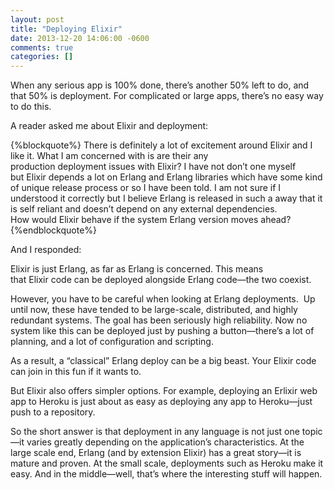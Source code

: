```yaml
---
layout: post
title: "Deploying Elixir"
date: 2013-12-20 14:06:00 -0600
comments: true
categories: []
---
```


When any serious app is 100% done, there’s another 50% left to do, and
that 50% is deployment. For complicated or large apps, there’s no easy
way to do this.

A reader asked me about Elixir and deployment:

{%blockquote%}
There is definitely a lot of excitement around Elixir and I like
it. What I am concerned with is are their any
production deployment issues with Elixir? I have not don’t one myself
but Elixir depends a lot on Erlang and Erlang libraries which have
some kind of unique release process or so I have been told. I am not
sure if I understood it correctly but I believe Erlang is released in
such a away that it is self reliant and doesn’t depend on any external
dependencies. How would Elixir behave if the system Erlang version
moves ahead?
{%endblockquote%}

And I responded:

Elixir is just Erlang, as far as Erlang is concerned. This means
that Elixir code can be deployed alongside Erlang code—the two
coexist.

However, you have to be careful when looking at
Erlang deployments.  Up until now, these have tended to be
large-scale, distributed, and highly redundant systems. The goal has
been seriously high reliability. Now no system like this can be
deployed just by pushing a button—there’s a lot of planning, and a lot
of configuration and scripting.

As a result, a “classical” Erlang deploy can be a big
beast. Your Elixir code can join in this fun if it wants to.

But Elixir also offers simpler options. For example, deploying an
Erlixir web app to Heroku is just about as easy as deploying any app
to Heroku—just push to a repository.

So the short answer is that deployment in any language is not just one
topic—it varies greatly depending on the application’s
characteristics. At the large scale end, Erlang (and by
extension Elixir) has a great story—it is mature and proven. At the
small scale, deployments such as Heroku make it easy. And in the
middle—well, that’s where the interesting stuff will happen.


